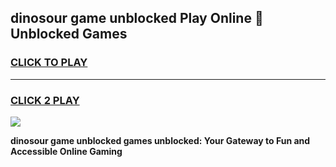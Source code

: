 
## dinosour game unblocked Play Online 👋 Unblocked Games
<h3>
<a href="https://premium.freeplayer.one?title=dinosour_game_unblocked&ref=19F">CLICK TO PLAY</a></h3>
<hr>

<h3>
<a href="https://premium.freeplayer.one?title=dinosour_game_unblocked&ref=19F">CLICK 2 PLAY</a>
  
</h3>

<a href="https://premium.freeplayer.one?title=dinosour_game_unblocked&ref=19F"><img src="https://clearcache.store/games.png"></a>


**dinosour game unblocked games unblocked: Your Gateway to Fun and Accessible Online Gaming**
